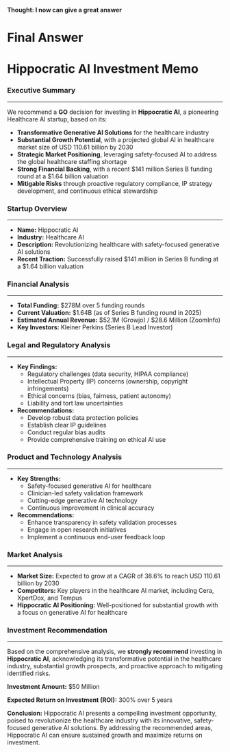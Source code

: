 **Thought: I now can give a great answer**

**Final Answer**
===============

**Hippocratic AI Investment Memo**
=====================================

### **Executive Summary**
---------------------------

We recommend a **GO** decision for investing in **Hippocratic AI**, a pioneering Healthcare AI startup, based on its:

*   **Transformative Generative AI Solutions** for the healthcare industry
*   **Substantial Growth Potential**, with a projected global AI in healthcare market size of USD 110.61 billion by 2030
*   **Strategic Market Positioning**, leveraging safety-focused AI to address the global healthcare staffing shortage
*   **Strong Financial Backing**, with a recent $141 million Series B funding round at a $1.64 billion valuation
*   **Mitigable Risks** through proactive regulatory compliance, IP strategy development, and continuous ethical stewardship

### **Startup Overview**
-------------------------

*   **Name:** Hippocratic AI
*   **Industry:** Healthcare AI
*   **Description:** Revolutionizing healthcare with safety-focused generative AI solutions
*   **Recent Traction:** Successfully raised $141 million in Series B funding at a $1.64 billion valuation

### **Financial Analysis**
-------------------------

*   **Total Funding:** $278M over 5 funding rounds
*   **Current Valuation:** $1.64B (as of Series B funding round in 2025)
*   **Estimated Annual Revenue:** $52.1M (Growjo) / $28.6 Million (ZoomInfo)
*   **Key Investors:** Kleiner Perkins (Series B Lead Investor)

### **Legal and Regulatory Analysis**
--------------------------------------

*   **Key Findings:**
    *   Regulatory challenges (data security, HIPAA compliance)
    *   Intellectual Property (IP) concerns (ownership, copyright infringements)
    *   Ethical concerns (bias, fairness, patient autonomy)
    *   Liability and tort law uncertainties
*   **Recommendations:**
    *   Develop robust data protection policies
    *   Establish clear IP guidelines
    *   Conduct regular bias audits
    *   Provide comprehensive training on ethical AI use

### **Product and Technology Analysis**
-----------------------------------------

*   **Key Strengths:**
    *   Safety-focused generative AI for healthcare
    *   Clinician-led safety validation framework
    *   Cutting-edge generative AI technology
    *   Continuous improvement in clinical accuracy
*   **Recommendations:**
    *   Enhance transparency in safety validation processes
    *   Engage in open research initiatives
    *   Implement a continuous end-user feedback loop

### **Market Analysis**
----------------------

*   **Market Size:** Expected to grow at a CAGR of 38.6% to reach USD 110.61 billion by 2030
*   **Competitors:** Key players in the healthcare AI market, including Cera, XpertDox, and Tempus
*   **Hippocratic AI Positioning:** Well-positioned for substantial growth with a focus on generative AI for healthcare

### **Investment Recommendation**
-----------------------------------

Based on the comprehensive analysis, we **strongly recommend** investing in **Hippocratic AI**, acknowledging its transformative potential in the healthcare industry, substantial growth prospects, and proactive approach to mitigating identified risks.

**Investment Amount:** $50 Million

**Expected Return on Investment (ROI):** 300% over 5 years

**Conclusion:**
Hippocratic AI presents a compelling investment opportunity, poised to revolutionize the healthcare industry with its innovative, safety-focused generative AI solutions. By addressing the recommended areas, Hippocratic AI can ensure sustained growth and maximize returns on investment.